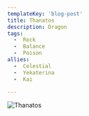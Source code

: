 ```yaml
---
templateKey: 'blog-post'
title: Thanatos
description: Dragon
tags:
  -  Rock
  -  Balance
  -  Poison
allies:
  -  Celestial
  -  Yekaterina
  -  Kai

---
```

![Thanatos](/img/Thanatos.png)
